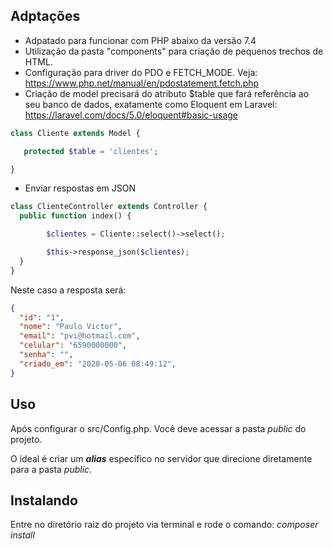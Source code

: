 ## Adptações
 - Adpatado para funcionar com PHP abaixo da versão 7.4
 - Utilização da pasta "components" para criação de pequenos trechos de HTML.
 - Configuração para driver do PDO e FETCH_MODE. Veja: https://www.php.net/manual/en/pdostatement.fetch.php
 - Criação de model precisará do atributo $table que fará referência ao seu banco de dados, exatamente como Eloquent em Laravel: https://laravel.com/docs/5.0/eloquent#basic-usage
 
 ```php
 class Cliente extends Model {

    protected $table = 'clientes';

}
```
- Enviar respostas em JSON
```php
class ClienteController extends Controller {
  public function index() {

        $clientes = Cliente::select()->select();

        $this->response_json($clientes);
  }
}
```
Neste caso a resposta será:
```json
{
  "id": "1",
  "nome": "Paulo Victor",
  "email": "pvi@hotmail.com",
  "celular": "6590000000",
  "senha": "",
  "criado_em": "2020-05-06 08:49:12",
}
```

## Uso
Após configurar o src/Config.php. Você deve acessar a pasta *public* do projeto.

O ideal é criar um ***alias*** específico no servidor que direcione diretamente para a pasta *public*.

## Instalando
Entre no diretório raiz do projeto via terminal e rode o comando:
*composer install*
